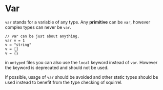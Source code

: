 # Var

`var` stands for a variable of any type. Any **primitive** can be `var`,
however complex types can never be `var`.

``` 
// var can be just about anything. 
var v = 1
v = "string"
v = []
v = {}
```

in `untyped` files you can also use the `local` keyword instead of
`var`. However the keyword is deprecated and should not be used.

If possible, usage of `var` should be avoided and other static types
should be used instead to benefit from the type checking of squirrel.

